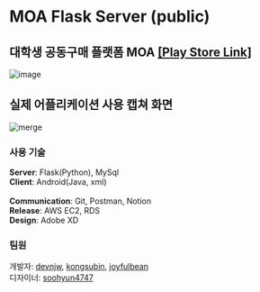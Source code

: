 # MOA Flask Server (public)
## 대학생 공동구매 플랫폼 MOA [[Play Store Link]](https://play.google.com/store/apps/details?id=com.hgu.moa)

![image](https://user-images.githubusercontent.com/48133047/117578025-5a320300-b127-11eb-9d6a-43b957e17d7b.png)

## 실제 어플리케이션 사용 캡쳐 화면

![merge](https://user-images.githubusercontent.com/48133047/116819269-555ed380-abaa-11eb-881c-f8a4e68fbe0e.png)

### 사용 기술

**Server**: Flask(Python), MySql<br>
**Client**: Android(Java, xml)<br>
<br>
**Communication**: Git, Postman, Notion<br>
**Release**: AWS EC2, RDS<br>
**Design**: Adobe XD<br>

### 팀원

개발자: [devnjw](https://github.com/devnjw), [kongsubin](https://github.com/kongsubin), [joyfulbean](https://github.com/joyfulbean)<br>
디자이너: [soohyun4747](https://github.com/soohyun4747)
